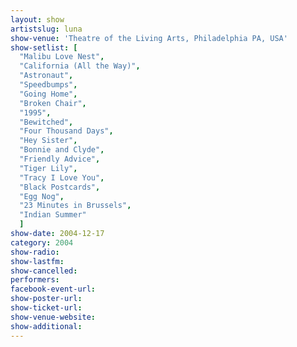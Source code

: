 ```yaml
---
layout: show
artistslug: luna
show-venue: 'Theatre of the Living Arts, Philadelphia PA, USA'
show-setlist: [
  "Malibu Love Nest",
  "California (All the Way)",
  "Astronaut",
  "Speedbumps",
  "Going Home",
  "Broken Chair",
  "1995",
  "Bewitched",
  "Four Thousand Days",
  "Hey Sister",
  "Bonnie and Clyde",
  "Friendly Advice",
  "Tiger Lily",
  "Tracy I Love You",
  "Black Postcards",
  "Egg Nog",
  "23 Minutes in Brussels",
  "Indian Summer"
  ]
show-date: 2004-12-17
category: 2004
show-radio: 
show-lastfm: 
show-cancelled: 
performers: 
facebook-event-url: 
show-poster-url: 
show-ticket-url: 
show-venue-website: 
show-additional: 
---
```


